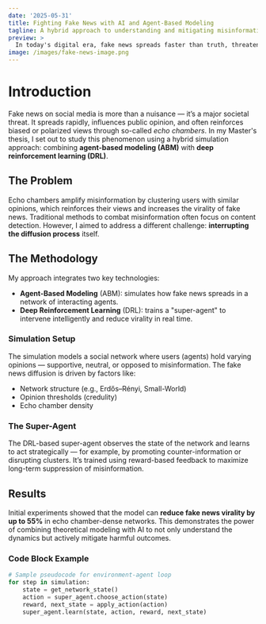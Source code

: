 ```yaml
---
date: '2025-05-31'
title: Fighting Fake News with AI and Agent-Based Modeling
tagline: A hybrid approach to understanding and mitigating misinformation
preview: >
  In today's digital era, fake news spreads faster than truth, threatening public trust and democratic processes. In my master's thesis, I developed a hybrid model that combines agent-based simulations and deep reinforcement learning to analyze and mitigate the spread of fake news in online social networks.
image: /images/fake-news-image.png
---
```


# Introduction

Fake news on social media is more than a nuisance — it’s a major societal threat. It spreads rapidly, influences public opinion, and often reinforces biased or polarized views through so-called *echo chambers*. In my Master's thesis, I set out to study this phenomenon using a hybrid simulation approach: combining **agent-based modeling (ABM)** with **deep reinforcement learning (DRL)**.

## The Problem

Echo chambers amplify misinformation by clustering users with similar opinions, which reinforces their views and increases the virality of fake news. Traditional methods to combat misinformation often focus on content detection. However, I aimed to address a different challenge: **interrupting the diffusion process** itself.

## The Methodology

My approach integrates two key technologies:

- **Agent-Based Modeling** (ABM): simulates how fake news spreads in a network of interacting agents.
- **Deep Reinforcement Learning** (DRL): trains a "super-agent" to intervene intelligently and reduce virality in real time.

### Simulation Setup

The simulation models a social network where users (agents) hold varying opinions — supportive, neutral, or opposed to misinformation. The fake news diffusion is driven by factors like:

- Network structure (e.g., Erdős–Rényi, Small-World)
- Opinion thresholds (credulity)
- Echo chamber density

### The Super-Agent

The DRL-based super-agent observes the state of the network and learns to act strategically — for example, by promoting counter-information or disrupting clusters. It’s trained using reward-based feedback to maximize long-term suppression of misinformation.

## Results

Initial experiments showed that the model can **reduce fake news virality by up to 55%** in echo chamber-dense networks. This demonstrates the power of combining theoretical modeling with AI to not only understand the dynamics but actively mitigate harmful outcomes.

### Code Block Example

```python
# Sample pseudocode for environment-agent loop
for step in simulation:
    state = get_network_state()
    action = super_agent.choose_action(state)
    reward, next_state = apply_action(action)
    super_agent.learn(state, action, reward, next_state)

